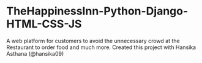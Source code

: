 # TheHappinessInn-Python-Django-HTML-CSS-JS
A web platform for customers to avoid the unnecessary crowd at the Restaurant to order food and much more. Created this project with Hansika Asthana (@hansika09)
